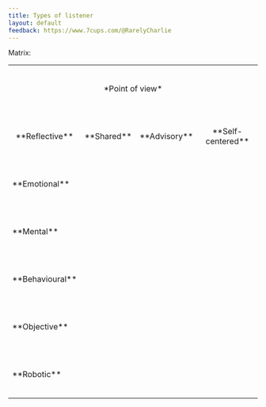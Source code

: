 ```yaml
---
title: Types of listener
layout: default
feedback: https://www.7cups.com/@RarelyCharlie
---
```

Matrix:

<style>table {border-collapse: collapse; width: 100%;}
  td {width: auto; height: 6em;}
  tr:first-child td {text-align: center;}
  tr.c td {text-align: center;}
</style>
<table><tbody>
<tr class="c"><td colspan="4">*Point of view*</td></tr>
<tr class="c"><td>**Reflective**</td><td>**Shared**</td><td>**Advisory**</td><td>**Self-centered**</td></tr>
<tr><td>**Emotional**</td></tr>
<tr><td>**Mental**</td></tr>
<tr><td>**Behavioural**</td></tr>
<tr><td>**Objective**</td></tr>
<tr><td>**Robotic**</td></tr>
</tbody></table>
